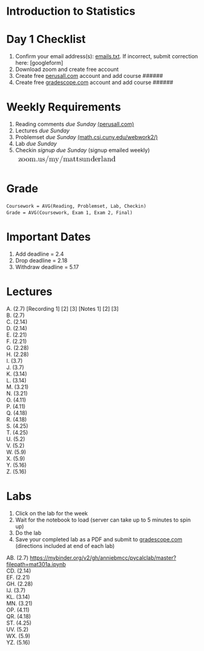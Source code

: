 # Introduction to Statistics

# Day 1 Checklist
1. Confirm your email address(s): [emails.txt](./emails.txt). If incorrect, submit correction here: [googleform]
1. Download zoom and create free account
1. Create free [perusall.com](https://www.perusall.com) account and add course ######
1. Create free [gradescope.com](https://www.gradescope.com) account and add course ######

# Weekly Requirements
1. Reading comments _due Sunday_ [(perusall.com)](https://www.perusall.com)
1. Lectures _due Sunday_
1. Problemset _due Sunday_ [(math.csi.cuny.edu/webwork2/)](https://www.math.csi.cuny.edu/webwork2/)
1. Lab _due Sunday_
1. Checkin _signup due Sunday_ (signup emailed weekly)  
![other](../other.png)

# Grade
`Coursework = AVG(Reading, Problemset, Lab, Checkin)`  
`Grade = AVG(Coursework, Exam 1, Exam 2, Final)`

# Important Dates
1. Add deadline = 2.4
1. Drop deadline = 2.18
1. Withdraw deadline = 5.17

# Lectures
A. (2.7) [Recording 1] [2] [3] [Notes 1] [2] [3]  
B. (2.7)  
C. (2.14)  
D. (2.14)  
E. (2.21)  
F. (2.21)  
G. (2.28)  
H. (2.28)  
I. (3.7)  
J. (3.7)  
K. (3.14)  
L. (3.14)  
M. (3.21)  
N. (3.21)  
O. (4.11)  
P. (4.11)  
Q. (4.18)  
R. (4.18)  
S. (4.25)  
T. (4.25)  
U. (5.2)  
V. (5.2)  
W. (5.9)  
X. (5.9)  
Y. (5.16)  
Z. (5.16)  

# Labs
1. Click on the lab for the week
1. Wait for the notebook to load
(server can take up to 5 minutes to spin up)
1. Do the lab
1. Save your completed lab as a PDF
and submit to [gradescope.com](https://www.gradescope.com)
(directions included at end of each lab)

AB. (2.7) https://mybinder.org/v2/gh/anniebmcc/pycalclab/master?filepath=mat301a.ipynb  
CD. (2.14)  
EF. (2.21)  
GH. (2.28)  
IJ. (3.7)  
KL. (3.14)  
MN. (3.21)  
OP. (4.11)  
QR. (4.18)  
ST. (4.25)  
UV. (5.2)  
WX. (5.9)  
YZ. (5.16)  
